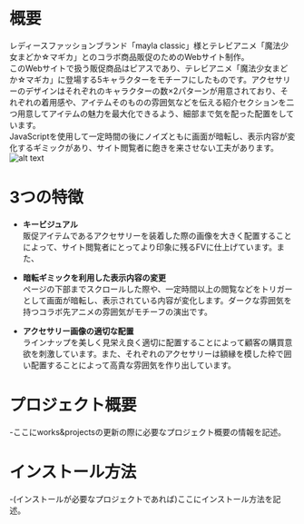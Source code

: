 # 概要<br>
レディースファッションブランド「mayla classic」様とテレビアニメ「魔法少女まどか☆マギカ」とのコラボ商品販促のためのWebサイト制作。<br>
このWebサイトで扱う販促商品はピアスであり、テレビアニメ「魔法少女まどか☆マギカ」に登場する5キャラクターをモチーフにしたものです。アクセサリーのデザインはそれぞれのキャラクターの数×2パターンが用意されており、それぞれの着用感や、アイテムそのものの雰囲気などを伝える紹介セクションを二つ用意してアイテムの魅力を最大化できるよう、細部まで気を配った配置をしています。<br>
JavaScriptを使用して一定時間の後にノイズともに画面が暗転し、表示内容が変化するギミックがあり、サイト閲覧者に飽きを来させない工夫があります。
![alt text](image-3.png)

# 3つの特徴<br>
- **キービジュアル**<br>
販促アイテムであるアクセサリーを装着した際の画像を大きく配置することによって、サイト閲覧者にとってより印象に残るFVに仕上げています。また、

- **暗転ギミックを利用した表示内容の変更**<br>
ページの下部までスクロールした際や、一定時間以上の閲覧などをトリガーとして画面が暗転し、表示されている内容が変化します。ダークな雰囲気を持つコラボ先アニメの雰囲気がモチーフの演出です。

- **アクセサリー画像の適切な配置**<br>
ラインナップを美しく見栄え良く適切に配置することによって顧客の購買意欲を刺激しています。また、それぞれのアクセサリーは額縁を模した枠で囲い配置することによって高貴な雰囲気を作り出しています。<br>

# プロジェクト概要
-ここにworks&projectsの更新の際に必要なプロジェクト概要の情報を記述。
# インストール方法
-(インストールが必要なプロジェクトであれば)ここにインストール方法を記述。